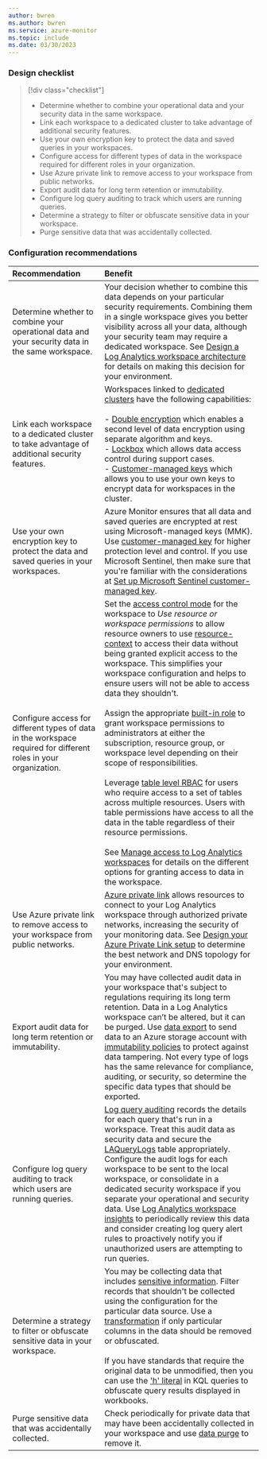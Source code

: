 ```yaml
---
author: bwren
ms.author: bwren
ms.service: azure-monitor
ms.topic: include
ms.date: 03/30/2023
---
```


### Design checklist

> [!div class="checklist"]
> - Determine whether to combine your operational data and your security data in the same workspace.
> - Link each workspace to a dedicated cluster to take advantage of additional security features.
> - Use your own encryption key to protect the data and saved queries in your workspaces.
> - Configure access for different types of data in the workspace required for different roles in your organization.
> - Use Azure private link to remove access to your workspace from public networks.
> - Export audit data for long term retention or immutability.
> - Configure log query auditing to track which users are running queries.
> - Determine a strategy to filter or obfuscate sensitive data in your workspace.
> - Purge sensitive data that was accidentally collected.

### Configuration recommendations

| Recommendation | Benefit |
|:---|:---|
| Determine whether to combine your operational data and your security data in the same workspace. | Your decision whether to combine this data depends on your particular security requirements. Combining them in a single workspace gives you better visibility across all your data, although your security team may require a dedicated workspace. See [Design a Log Analytics workspace architecture](../logs/workspace-design.md) for details on making this decision for your environment. |
| Link each workspace to a dedicated cluster to take advantage of additional security features. | Workspaces linked to [dedicated clusters](../logs/logs-dedicated-clusters.md) have the following capabilities:<br><br>- [Double encryption](../../storage/common/storage-service-encryption.md#doubly-encrypt-data-with-infrastructure-encryption) which enables a second level of data encryption using separate algorithm and keys.<br>- [Lockbox](../logs/customer-managed-keys.md#customer-lockbox-preview) which allows data access control during support cases.<br>- [Customer-managed keys](../logs/customer-managed-keys.md) which allows you to use your own keys to encrypt data for workspaces in the cluster. |
| Use your own encryption key to protect the data and saved queries in your workspaces. | Azure Monitor ensures that all data and saved queries are encrypted at rest using Microsoft-managed keys (MMK). Use [customer-managed key](../logs/customer-managed-keys.md) for higher protection level and control. If you use Microsoft Sentinel, then make sure that you're familiar with the considerations at [Set up Microsoft Sentinel customer-managed key](../../sentinel/customer-managed-keys.md#considerations).  |
| Configure access for different types of data in the workspace required for different roles in your organization. | Set the [access control mode](../logs/manage-access.md#access-control-mode) for the workspace to *Use resource or workspace permissions* to allow resource owners to use [resource-context](../logs/manage-access.md#access-mode) to access their data without being granted explicit access to the workspace. This simplifies your workspace configuration and helps to ensure users will not be able to access data they shouldn't.<br><br>Assign the appropriate [built-in role](../logs/manage-access.md#azure-rbac) to grant workspace permissions to administrators at either the subscription, resource group, or workspace level depending on their scope of responsibilities.<br><br>Leverage [table level RBAC](../logs/manage-access.md#set-table-level-read-access) for users who require access to a set of tables across multiple resources. Users with table permissions have access to all the data in the table regardless of their resource permissions.<br><br>See [Manage access to Log Analytics workspaces](../logs/manage-access.md) for details on the different options for granting access to data in the workspace. |
| Use Azure private link to remove access to your workspace from public networks. | [Azure private link](../logs/private-link-security.md) allows resources to connect to your Log Analytics workspace through authorized private networks, increasing the security of your monitoring data. See [Design your Azure Private Link setup](../logs/private-link-design.md) to determine the best network and DNS topology for your environment. |
| Export audit data for long term retention or immutability. | You may have collected audit data in your workspace that's subject to regulations requiring its long term retention. Data in a Log Analytics workspace can’t be altered, but it can be purged. Use [data export](../logs/logs-data-export.md) to send data to an Azure storage account with [immutability policies](../../storage/blobs/immutable-policy-configure-version-scope.md) to protect against data tampering. Not every type of logs has the same relevance for compliance, auditing, or security, so determine the specific data types that should be exported. |
| Configure log query auditing to track which users are running queries. | [Log query auditing](../logs/query-audit.md) records the details for each query that's run in a workspace. Treat this audit data as security data and secure the [LAQueryLogs](/azure/azure-monitor/reference/tables/laquerylogs) table appropriately. Configure the audit logs for each workspace to be sent to the local workspace, or consolidate in a dedicated security workspace if you separate your operational and security data. Use [Log Analytics workspace insights](../logs/log-analytics-workspace-insights-overview.md) to periodically review this data and consider creating log query alert rules to proactively notify you if unauthorized users are attempting to run queries. |
| Determine a strategy to filter or obfuscate sensitive data in your workspace. | You may be collecting data that includes [sensitive information](../logs/personal-data-mgmt.md). Filter records that shouldn't be collected using the configuration for the particular data source. Use a [transformation](../essentials/data-collection-transformations.md) if only particular columns in the data should be removed or obfuscated.<br><br>If you have standards that require the original data to be unmodified, then you can use the ['h' literal](/azure/data-explorer/kusto/query/scalar-data-types/string#obfuscated-string-literals) in KQL queries to obfuscate query results displayed in workbooks. |
| Purge sensitive data that was accidentally collected. | Check periodically for private data that may have been accidentally collected in your workspace and use [data purge](../logs/personal-data-mgmt.md#exporting-and-deleting-personal-data) to remove it. |


